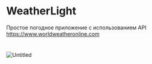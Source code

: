 # WeatherLight
Простое погодное приложение с использованием API https://www.worldweatheronline.com
#
![Untitled](https://user-images.githubusercontent.com/82398252/127811189-466038d8-ef1c-42f1-8101-2038aba3b326.png)

